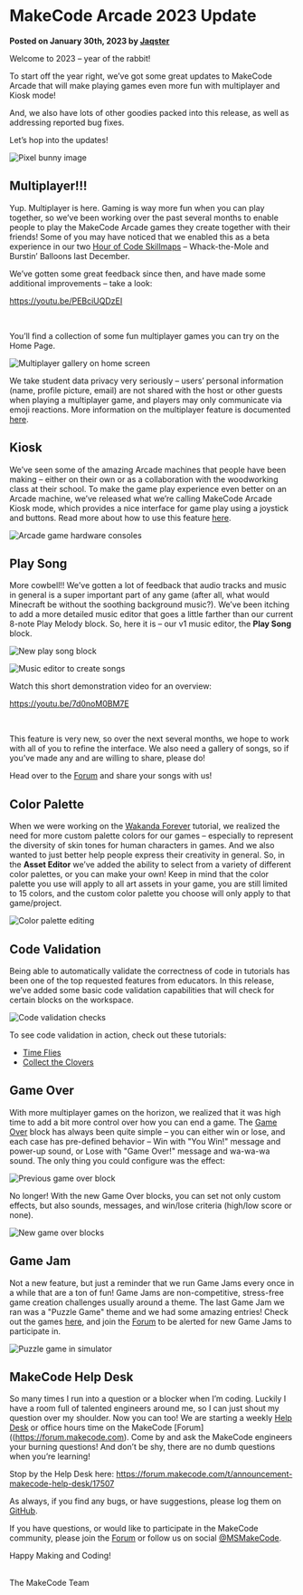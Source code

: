 # MakeCode Arcade 2023 Update

**Posted on January 30th, 2023 by [Jaqster](https://github.com/jaqster)**

Welcome to 2023 – year of the rabbit!

To start off the year right, we’ve got some great updates to MakeCode Arcade that will make playing games even more fun with multiplayer and Kiosk mode!

And, we also have lots of other goodies packed into this release, as well as addressing reported bug fixes.

Let’s hop into the updates!

![Pixel bunny image](/static/blog/arcade/update-jan-2023/bunny.png)

## Multiplayer!!!

Yup. Multiplayer is here. Gaming is way more fun when you can play together, so we’ve been working over the past several months to enable people to play the MakeCode Arcade games they create together with their friends! Some of you may have noticed that we enabled this as a beta experience in our two [Hour of Code Skillmaps](https://arcade.makecode.com/hour-of-code-2022) – Whack-the-Mole and Burstin’ Balloons last December.

We’ve gotten some great feedback since then, and have made some additional improvements – take a look:

https://youtu.be/PEBciUQDzEI

<br/>

You’ll find a collection of some fun multiplayer games you can try on the Home Page.

![Multiplayer gallery on home screen](/static/blog/arcade/update-jan-2023/multiplayer-home.png)

We take student data privacy very seriously – users’ personal information (name, profile picture, email) are not shared with the host or other guests when playing a multiplayer game, and players may only communicate via emoji reactions. More information on the multiplayer feature is documented [here](https://arcade.makecode.com/multiplayer).

## Kiosk

We’ve seen some of the amazing Arcade machines that people have been making – either on their own or as a collaboration with the woodworking class at their school. To make the game play experience even better on an Arcade machine, we’ve released what we’re calling MakeCode Arcade Kiosk mode, which provides a nice interface for game play using a joystick and buttons. Read more about how to use this feature [here](http://arcade.makecode.com/hardware/kiosk). 

![Arcade game hardware consoles](/static/blog/arcade/update-jan-2023/arcade-machines.png)

## Play Song

More cowbell!!  We’ve gotten a lot of feedback that audio tracks and music in general is a super important part of any game (after all, what would Minecraft be without the soothing background music?). We’ve been itching to add a more detailed music editor that goes a little farther than our current 8-note Play Melody block. So, here it is – our v1 music editor, the **Play Song** block.
 
![New play song block](/static/blog/arcade/update-jan-2023/play-song-block.png)

![Music editor to create songs](/static/blog/arcade/update-jan-2023/music-editor.png)

Watch this short demonstration video for an overview:

https://youtu.be/7d0noM0BM7E

<br/>

This feature is very new, so over the next several months, we hope to work with all of you to refine the interface. We also need a gallery of songs, so if you’ve made any and are willing to share, please do!

Head over to the [Forum](https://forum.makecode.com/c/share-your-arcade-projects-here/show-tell/13) and share your songs with us!

## Color Palette

When we were working on the [Wakanda Forever](https://arcade.makecode.com/#tutorial:/tutorials/wakanda-forever) tutorial, we realized the need for more custom palette colors for our games – especially to represent the diversity of skin tones for human characters in games. And we also wanted to just better help people express their creativity in general. So, in the **Asset Editor** we’ve added the ability to select from a variety of different color palettes, or you can make your own! Keep in mind that the color palette you use will apply to all art assets in your game, you are still limited to 15 colors, and the custom color palette you choose will only apply to that game/project.
 
![Color palette editing](/static/blog/arcade/update-jan-2023/color-palette.gif)

## Code Validation

Being able to automatically validate the correctness of code in tutorials has been one of the top requested features from educators. In this release, we’ve added some basic code validation capabilities that will check for certain blocks on the workspace.

![Code validation checks](/static/blog/arcade/update-jan-2023/code-validation.gif)

To see code validation in action, check out these tutorials:

* [Time Flies](http://arcade.makecode.com/#tutorial:/tutorials/froggy)
* [Collect the Clovers](http://arcade.makecode.com/#tutorial:/tutorials/collect-the-clovers)

## Game Over

With more multiplayer games on the horizon, we realized that it was high time to add a bit more control over how you can end a game. The [Game Over](https://arcade.makecode.com/reference/game/over) block has always been quite simple – you can either win or lose, and each case has pre-defined behavior – Win with "You Win!" message and power-up sound, or Lose with "Game Over!" message and wa-wa-wa sound. The only thing you could configure was the effect:

![Previous game over block](/static/blog/arcade/update-jan-2023/old-game-over.png)

No longer! With the new Game Over blocks, you can set not only custom effects, but also sounds, messages, and win/lose criteria (high/low score or none).

![New game over blocks](/static/blog/arcade/update-jan-2023/game-over-blocks.png)

## Game Jam

Not a new feature, but just a reminder that we run Game Jams every once in a while that are a ton of fun! Game Jams are non-competitive, stress-free game creation challenges usually around a theme.  The last Game Jam we ran was a "Puzzle Game" theme and we had some amazing entries! Check out the games [here](https://forum.makecode.com/t/announcement-makecode-arcade-mini-game-jam-7-puzzle-jam/17195/), and join the [Forum](https://forum.makecode.com) to be alerted for new Game Jams to participate in. 
 
![Puzzle game in simulator](/static/blog/arcade/update-jan-2023/puzzle-game.png)

## MakeCode Help Desk

So many times I run into a question or a blocker when I’m coding. Luckily I have a room full of talented engineers around me, so I can just shout my question over my shoulder. Now you can too! We are starting a weekly [Help Desk](https://forum.makecode.com/t/announcement-makecode-help-desk/17507) or office hours time on the MakeCode [Forum]((https://forum.makecode.com). Come by and ask the MakeCode engineers your burning questions! And don’t be shy, there are no dumb questions when you’re learning!

Stop by the Help Desk here: https://forum.makecode.com/t/announcement-makecode-help-desk/17507

As always, if you find any bugs, or have suggestions, please log them on [GitHub](https://github.com/microsoft/pxt-arcade/issues).

If you have questions, or would like to participate in the MakeCode community, please join the [Forum](https://forum.makecode.com) or follow us on social [@MSMakeCode](https://twitter.com/MSMakeCode).

Happy Making and Coding!

<br/>
The MakeCode Team
